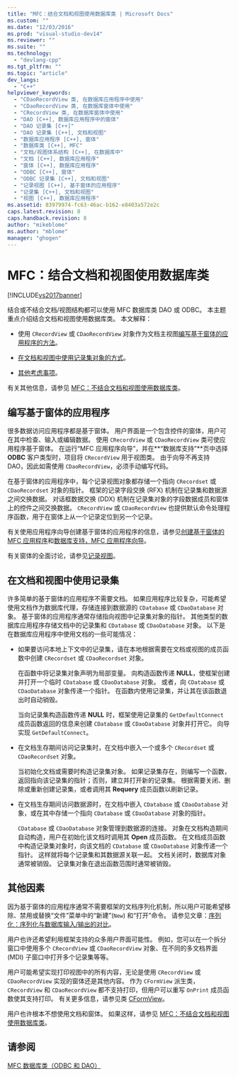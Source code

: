 ```yaml
---
title: "MFC：结合文档和视图使用数据库类 | Microsoft Docs"
ms.custom: ""
ms.date: "12/03/2016"
ms.prod: "visual-studio-dev14"
ms.reviewer: ""
ms.suite: ""
ms.technology: 
  - "devlang-cpp"
ms.tgt_pltfrm: ""
ms.topic: "article"
dev_langs: 
  - "C++"
helpviewer_keywords: 
  - "CDaoRecordView 类, 在数据库应用程序中使用"
  - "CDaoRecordView 类, 在数据库窗体中使用"
  - "CRecordView 类, 在数据库窗体中使用"
  - "DAO [C++], 数据库应用程序中的窗体"
  - "DAO 记录集 [C++]"
  - "DAO 记录集 [C++], 文档和视图"
  - "数据库应用程序 [C++], 窗体"
  - "数据库类 [C++], MFC"
  - "文档/视图体系结构 [C++], 在数据库中"
  - "文档 [C++], 数据库应用程序"
  - "窗体 [C++], 数据库应用程序"
  - "ODBC [C++], 窗体"
  - "ODBC 记录集 [C++], 文档和视图"
  - "记录视图 [C++], 基于窗体的应用程序"
  - "记录集 [C++], 文档和视图"
  - "视图 [C++], 数据库应用程序"
ms.assetid: 83979974-fc63-46ac-b162-e8403a572e2c
caps.latest.revision: 8
caps.handback.revision: 8
author: "mikeblome"
ms.author: "mblome"
manager: "ghogen"
---
```

# MFC：结合文档和视图使用数据库类
[!INCLUDE[vs2017banner](../assembler/inline/includes/vs2017banner.md)]

结合或不结合文档\/视图结构都可以使用 MFC 数据库类 DAO 或 ODBC。  本主题重点介绍结合文档和视图使用数据库类。  本文解释：  
  
-   使用 `CRecordView` 或 `CDaoRecordView` 对象作为文档主视图[编写基于窗体的应用程序的方法](#_core_writing_a_form.2d.based_application)。  
  
-   [在文档和视图中使用记录集对象的方式](#_core_using_recordsets_in_documents_and_views)。  
  
-   [其他考虑事项](#_core_other_factors)。  
  
 有关其他信息，请参见 [MFC：不结合文档和视图使用数据库类](../data/mfc-using-database-classes-without-documents-and-views.md)。  
  
##  <a name="_core_writing_a_form.2d.based_application"></a> 编写基于窗体的应用程序  
 很多数据访问应用程序都是基于窗体。  用户界面是一个包含控件的窗体，用户可在其中检查、输入或编辑数据。  使用 `CRecordView` 或 `CDaoRecordView` 类可使应用程序基于窗体。  在运行“MFC 应用程序向导”，并在**“数据库支持”**页中选择 **ODBC** 客户类型时，项目将 `CRecordView` 用于视图类。  由于向导不再支持 DAO，因此如需使用 `CDaoRecordView`，必须手动编写代码。  
  
 在基于窗体的应用程序中，每个记录视图对象都存储一个指向 `CRecordset` 或 `CDaoRecordset` 对象的指针。  框架的记录字段交换 \(RFX\) 机制在记录集和数据源之间交换数据。  对话框数据交换 \(DDX\) 机制在记录集对象的字段数据成员和窗体上的控件之间交换数据。  `CRecordView` 或 `CDaoRecordView` 也提供默认命令处理程序函数，用于在窗体上从一个记录定位到另一个记录。  
  
 有关使用应用程序向导创建基于窗体的应用程序的信息，请参见[创建基于窗体的 MFC 应用程序](../mfc/reference/creating-a-forms-based-mfc-application.md)和[数据库支持，MFC 应用程序向导](../mfc/reference/database-support-mfc-application-wizard.md)。  
  
 有关窗体的全面讨论，请参见[记录视图](../data/record-views-mfc-data-access.md)。  
  
##  <a name="_core_using_recordsets_in_documents_and_views"></a> 在文档和视图中使用记录集  
 许多简单的基于窗体的应用程序不需要文档。  如果应用程序比较复杂，可能希望使用文档作为数据库代理，存储连接到数据源的 `CDatabase` 或 `CDaoDatabase` 对象。  基于窗体的应用程序通常存储指向视图中记录集对象的指针。  其他类型的数据库应用程序存储文档中的记录集和 `CDatabase` 或 `CDaoDatabase` 对象。  以下是在数据库应用程序中使用文档的一些可能情况：  
  
-   如果要访问本地上下文中的记录集，请在本地根据需要在文档或视图的成员函数中创建 `CRecordset` 或 `CDaoRecordset` 对象。  
  
     在函数中将记录集对象声明为局部变量。  向构造函数传递 **NULL**，使框架创建并打开一个临时 `CDatabase` 或 `CDaoDatabase` 对象。  或者，向 `CDatabase` 或 `CDaoDatabase` 对象传递一个指针。  在函数内使用记录集，并让其在该函数退出时自动销毁。  
  
     当向记录集构造函数传递 **NULL** 时，框架使用记录集的 `GetDefaultConnect` 成员函数返回的信息来创建 `CDatabase` 或 `CDaoDatabase` 对象并打开它。  向导实现 `GetDefaultConnect`。  
  
-   在文档生存期间访问记录集时，在文档中嵌入一个或多个 `CRecordset` 或 `CDaoRecordset` 对象。  
  
     当初始化文档或需要时构造记录集对象。  如果记录集存在，则编写一个函数，返回指向该记录集的指针；否则，建立并打开新的记录集。  根据需要关闭、删除或重新创建记录集，或者调用其 **Requery** 成员函数以刷新记录。  
  
-   在文档生存期间访问数据源时，在文档中嵌入 `CDatabase` 或 `CDaoDatabase` 对象，或在其中存储一个指向 `CDatabase` 或 `CDaoDatabase` 对象的指针。  
  
     `CDatabase` 或 `CDaoDatabase` 对象管理到数据源的连接。  对象在文档构造期间自动构造，用户在初始化该文档时调用其 **Open** 成员函数。  在文档成员函数中构造记录集对象时，向该文档的 `CDatabase` 或 `CDaoDatabase` 对象传递一个指针。  这样就将每个记录集和其数据源关联一起。  文档关闭时，数据库对象通常被销毁。  记录集对象在退出函数范围时通常被销毁。  
  
##  <a name="_core_other_factors"></a> 其他因素  
 因为基于窗体的应用程序通常不需要框架的文档序列化机制，所以用户可能希望移除、禁用或替换“文件”菜单中的“新建”\(`New`\) 和“打开”命令。  请参见文章：[序列化：序列化与数据库输入\/输出的对比](../mfc/serialization-serialization-vs-database-input-output.md)。  
  
 用户也许还希望利用框架支持的众多用户界面可能性。  例如，您可以在一个拆分窗口中使用多个 `CRecordView` 或 `CDaoRecordView` 对象、在不同的多文档界面 \(MDI\) 子窗口中打开多个记录集等等。  
  
 用户可能希望实现打印视图中的所有内容，无论是使用 `CRecordView` 或 `CDaoRecordView` 实现的窗体还是其他内容。  作为 `CFormView` 派生类，`CRecordView` 和 `CDaoRecordView` 都不支持打印，但用户可以重写 `OnPrint` 成员函数使其支持打印。  有关更多信息，请参见类 [CFormView](../mfc/reference/cformview-class.md)。  
  
 用户也许根本不想使用文档和窗体。  如果这样，请参见 [MFC：不结合文档和视图使用数据库类](../data/mfc-using-database-classes-without-documents-and-views.md)。  
  
## 请参阅  
 [MFC 数据库类（ODBC 和 DAO）](../data/mfc-database-classes-odbc-and-dao.md)